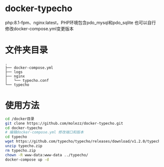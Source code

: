 # docker-typecho
php:8.1-fpm、nginx:latest，PHP环境包含pdo_mysql和pdo_sqlite 
也可以自行修改docker-compose.yml变更版本

# 文件夹目录
```
.
├── docker-compose.yml
├── logs
├── nginx
│   └── typecho.conf
└── typecho
```

# 使用方法
``` bash
cd /docker目录
git clone https://github.com/molezz/docker-typecho.git
cd docker-typecho
# 编辑docker-compose.yml 修改端口和版本
cd typecho
wget https://github.com/typecho/typecho/releases/download/v1.2.0/typecho.zip
unzip typecho.zip
rm typecho.zip
chown -R www-data:www-data ../typecho/
docker-compose up -d
```
